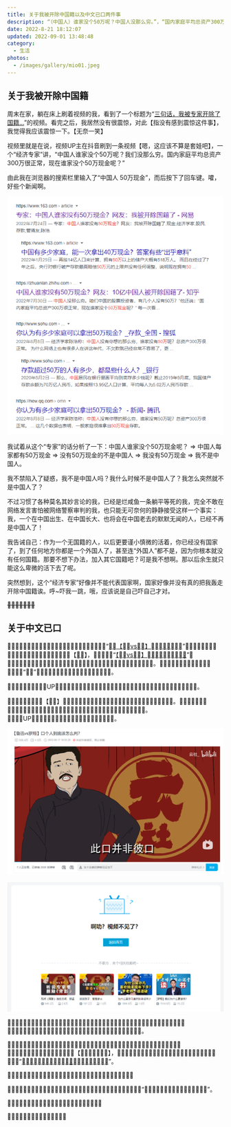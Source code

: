 ```yaml
---
title: 关于我被开除中国籍以及中文已口两件事
description: “（中国人）谁家没个50万呢？中国人没那么穷。”，“国内家庭平均总资产300万很正常，现在谁家没个50万现金呢？”。这是“经济学家”陈浩参加某节目时说的其中两句话。我看了看自己的存款，才发现，原来我已经不是中国人了。
date: 2022-8-21 18:12:07
updated: 2022-09-01 13:48:48
category:
  - 生活
photos:
  - /images/gallery/mio01.jpeg
---
```


## 关于我被开除中国籍

周末在家，躺在床上刷着视频的我，看到了一个标题为“[三句话，我被专家开除了国籍...](https://www.bilibili.com/video/BV1tW4y127tS)”的视频。看完之后，我居然没有很震惊，对此【指没有感到震惊这件事】，我觉得我应该震惊一下。【无奈一笑】

视频里就是在说，视频UP主在抖音刷到一条视频【嗯，这应该不算是套娃吧】，一个“经济专家”讲，<q>中国人谁家没个50万呢？我们没那么穷。国内家庭平均总资产300万很正常，现在谁家没个50万现金呢？</q>

由此我在浏览器的搜索栏里输入了“中国人 50万现金”，而后按下了回车键。嚯，好些个新闻啊。

![中国人50万现金搜索结果截图](/images/posts/中国人50万现金搜索结果.png)

我试着从这个“专家”的话分析了一下：中国人谁家没个50万现金呢？ ⇒ 中国人每家都有50万现金 ⇒ 没有50万现金的不是中国人 ⇒ 我没有50万现金 ⇒ 我不是中国人。

我不禁陷入了疑惑，我不是中国人吗？我什么时候不是中国人了？我怎么突然就不是中国人了？

不过习惯了各种莫名其妙言论的我，已经是烂咸鱼一条躺平等死的我，完全不敢在网络发言害怕被网络警察审判的我，也只能无可奈何的静静接受这样一个事实：我，一个在中国出生、在中国长大、也将会在中国老去的默默无闻的人，已经不再是中国人了！

我告诫自己：作为一个无国籍的人，以后更要谨小慎微的活着，你已经没有国家了，到了任何地方你都是一个外国人了，甚至连“外国人”都不是，因为你根本就没有任何国籍。那要不想下办法，加入其它国籍吧？可是我不想啊。那以后余生就只能这么卑微的活下去了呢。

突然想到，这个“经济专家”好像并不能代表国家啊，国家好像并没有真的把我轰走开除中国籍诶。呼~吓我一跳，哦，应该说是自己吓自己才对。

~~￿￿￿￿￿￿？~~
<!-- ~~真的是这样吗？~~ -->

## 关于中文已口

￿￿￿￿￿￿￿￿￿￿￿￿￿，￿￿￿￿￿￿￿￿￿￿，“[￿￿【￿￿vs￿￿】￿￿￿￿￿￿￿￿](https://www.bilibili.com/video/BV19e4y1f7Vg)”，￿￿￿￿￿￿，￿￿￿￿￿￿￿￿￿￿￿，￿￿￿￿【[￿￿](https://space.bilibili.com/662609045)】，￿￿￿￿￿“[【￿￿vs￿￿】￿￿￿￿￿￿￿￿￿？](https://www.bilibili.com/video/BV1AB4y1D7Ft)”，￿￿￿￿￿￿￿￿￿￿￿￿￿￿￿￿￿￿￿，￿￿￿￿￿￿￿￿￿￿￿￿￿￿￿￿￿。￿￿￿￿￿￿￿￿￿￿￿￿，￿￿￿￿“￿￿”￿￿￿，￿￿￿￿￿￿，￿￿￿￿￿￿￿￿。
<!-- 除了看到被开除国籍的视频外，我还刷到了另一个视频，“[补档【鲁迅vs罗翔】口个人到底判几年](https://www.bilibili.com/video/BV19e4y1f7Vg)”，看标题看封面，应该是我之前看过的一个，原作者是【[云社](https://space.bilibili.com/662609045)】，原视频入口“[【鲁迅vs罗翔】口个人到底该怎么判？](https://www.bilibili.com/video/BV1AB4y1D7Ft)”，以鲁迅先生和罗翔老师的形象讲了一段相声，一段有关敏感词引起的口口文学的相声。不过标题比我当时看的时候，前面多了“补档”两个字，有点好奇之下，我准备点进去看看。 -->

￿￿￿￿￿￿￿￿￿，UP￿￿￿￿￿￿￿￿￿，￿￿￿￿￿￿￿？￿￿￿￿￿￿￿￿￿，￿￿￿￿￿￿￿￿。
<!-- 刚点开就发现不对劲，UP主账号不是原作者啊，难道是盗用视频？我直接翻到了评论区，看下来才知道原因。 -->

￿￿￿￿￿￿￿￿￿【￿￿】￿￿￿￿￿￿，￿￿￿￿￿￿￿？￿￿￿￿￿￿￿￿￿￿￿￿￿。￿￿￿￿￿￿，￿￿￿￿￿￿￿￿￿￿￿￿￿￿￿￿￿￿，￿￿￿￿￿￿￿￿￿￿￿￿￿￿￿￿。￿￿￿￿UP￿￿￿￿￿￿￿￿￿￿￿￿￿￿￿￿￿￿￿￿￿。
<!-- 以前看过的视频因为【某些】原因被下架了，或者说被隐藏了？我不清楚该用什么词汇来描述。具体来说就是，之前看过并收藏了的人依然可以看原视频，但是其他人却无法在看到那个视频了。所以这个UP主把他之前缓存下载下来的视频重新上传上来了。 -->

![我收藏了还可以看到](/images/posts/口个人到底该怎么判.png)

![使用无痕模式浏览就看不到了](/images/posts/视频不见了.png)

￿￿￿￿￿￿￿￿￿￿￿￿￿，￿￿￿￿￿￿￿￿￿￿￿￿￿￿￿￿，￿￿￿￿，￿￿￿￿￿￿￿￿，￿￿￿￿￿￿￿￿￿￿￿，￿￿￿￿，￿￿￿￿￿￿￿？￿￿￿￿￿￿￿￿￿。
<!-- 我是一个喜欢看网络小说的人，所以对于字词被和谐我是深有体会地，虽然如此，但大环境就是这样，看了视频觉得说得挺好的，也收藏了，可那又能如何呢？反正也没指望能改了。 -->

￿￿￿￿￿￿￿￿￿，￿￿￿￿￿￿￿￿，￿￿￿￿￿￿￿￿？￿￿￿￿￿￿￿￿￿￿￿￿￿￿￿，￿￿￿￿￿￿￿￿￿￿，￿￿￿￿￿￿【￿￿￿￿￿￿￿】，￿￿￿￿￿￿￿￿￿￿，￿￿￿￿￿￿￿￿￿￿￿￿￿，￿￿￿“[￿￿￿￿￿￿￿￿￿￿￿￿，￿￿￿￿￿￿￿￿￿](https://www.bilibili.com/video/BV1Dg41167dm)”。
<!-- 可我万万没想到的是，就是这样一个视频，居然被举报下架了？胸中的一口气就这么蹭蹭地往上涨，而更令我感到气愤的是，仅仅过了一天【也许还不到一天】，补档的视频也被下架了，又有另一个人重新上传了视频，标题是“[口口文学（正义是杀不完的，因为真理永远存在）](https://www.bilibili.com/video/BV1Dg41167dm)”。 -->

￿￿￿￿￿￿￿￿￿￿￿￿￿￿￿￿，￿￿￿￿￿￿￿￿￿，￿￿￿￿？
<!-- 我不清楚明天是否还能看到这个视频，或许会有另一位勇士，再次上传？ -->

￿￿￿￿￿￿￿￿￿￿￿￿，￿，￿￿￿￿￿？￿￿￿￿￿￿￿￿￿，￿￿：“￿￿￿￿￿￿，￿￿￿￿￿￿￿￿￿”。
<!-- 我不明白这究竟是什么情况，不，也许我明白？不是有那么一句话么，叫做：“解决不了问题，就解决发现问题的人”。 -->

￿￿￿￿￿￿￿￿￿，￿￿￿￿￿￿￿￿？￿￿￿￿？
<!-- 那么我把这些发出来，会不会也遭遇毒手？被解决掉？ -->

￿￿￿￿￿￿￿，￿￿￿￿￿￿？
<!-- 我这人很胆小的，还是不要了吧？ -->
